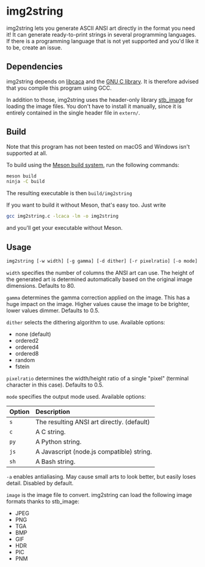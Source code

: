 # img2string

img2string lets you generate ASCII ANSI art directly in the format you need it!
It can generate ready-to-print strings in several programming languages. If
there is a programming language that is not yet supported and you'd like it to
be, create an issue.

## Dependencies

img2string depends on [libcaca](http://caca.zoy.org/wiki/libcaca) and the [GNU
C library](https://www.gnu.org/software/libc/). It is therefore advised that
you compile this program using GCC.

In addition to those, img2string uses the header-only library
[stb\_image](https://github.com/nothings/stb/blob/master/stb_image.h) for
loading the image files. You don't have to install it manually, since it is
entirely contained in the single header file in `extern/`.

## Build

Note that this program has not been tested on macOS and Windows isn't supported
at all.

To build using the [Meson build system](https://mesonbuild.com/), run the
following commands:

```sh
meson build
ninja -C build
```

The resulting executable is then `build/img2string`

If you want to build it without Meson, that's easy too. Just write

```sh
gcc img2string.c -lcaca -lm -o img2string
```

and you'll get your executable without Meson.

## Usage

```sh
img2string [-w width] [-g gamma] [-d dither] [-r pixelratio] [-o mode] [-a] image
```

`width` specifies the number of columns the ANSI art can use. The height of the
generated art is determined automatically based on the original image
dimensions. Defaults to 80.

`gamma` determines the gamma correction applied on the image. This has a huge
impact on the image. Higher values cause the image to be brighter, lower values
dimmer. Defaults to 0.5.

`dither` selects the dithering algorithm to use. Available options:

* none (default)
* ordered2
* ordered4
* ordered8
* random
* fstein

`pixelratio` determines the width/height ratio of a single "pixel" (terminal
character in this case). Defaults to 0.5.

`mode` specifies the output mode used. Available options:

| Option | Description                                |
|:-------|:-------------------------------------------|
| `s`    | The resulting ANSI art directly. (default) |
| `c`    | A C string.                                |
| `py`   | A Python string.                           |
| `js`   | A Javascript (node.js compatible) string.  |
| `sh`   | A Bash string.                             |

`-a` enables antialiasing. May cause small arts to look better, but easily
loses detail. Disabled by default.

`image` is the image file to convert. img2string can load the following image
formats thanks to stb\_image:

* JPEG
* PNG
* TGA
* BMP
* GIF
* HDR
* PIC
* PNM
